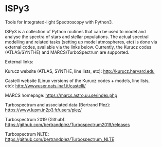 # ISPy3
Tools for Integrated-light Spectroscopy with Python3.

ISPy3 is a collection of Python routines that can be used to model and analyse the spectra of stars and stellar populations. 
The actual spectral modelling and related tasks (setting up model atmospheres, etc) is done via external codes, available via the links below.
Currently, the Kurucz codes (ATLAS/SYNTHE) and MARCS/TurboSpectrum are supported.

External links:

Kurucz website (ATLAS, SYNTHE, line lists, etc): http://kurucz.harvard.edu

Castelli website (Linux versions of the Kurucz codes + models, line lists, etc): http://wwwuser.oats.inaf.it/castelli/

MARCS homepage: https://marcs.astro.uu.se/index.php

Turbospectrum and associated data (Bertrand Plez): https://www.lupm.in2p3.fr/users/plez/ 

Turbospectrum 2019 (Github): https://github.com/bertrandplez/Turbospectrum2019/releases

Turbospectrum NLTE: https://github.com/bertrandplez/Turbospectrum_NLTE
